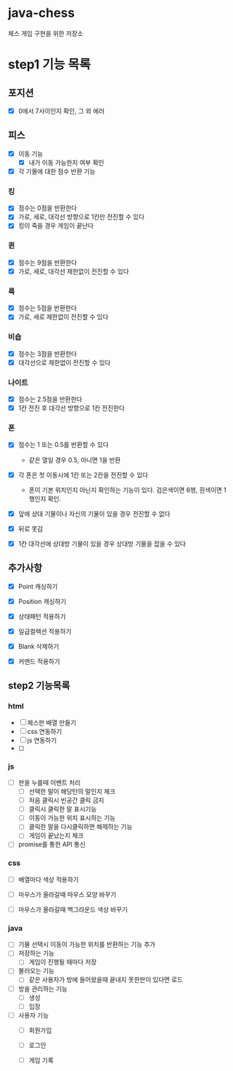 # java-chess
체스 게임 구현을 위한 저장소

# step1 기능 목록
## 포지션
- [x] 0에서 7사이인지 확인, 그 외 에러

## 피스
- [x] 이동 기능
    - [x] 내가 이동 가능한지 여부 확인

- [x] 각 기물에 대한 점수 반환 기능

### 킹
- [x] 점수는 0점을 반환한다
- [x] 가로, 세로, 대각선 방향으로 1칸만 전진할 수 있다
- [x] 킹이 죽을 경우 게임이 끝난다

### 퀸
- [x] 점수는 9점을 반환한다
- [x] 가로, 세로, 대각선 제한없이 전진할 수 있다

### 룩
- [x] 점수는 5점을 반환한다
- [x] 가로, 세로 제한없이 전진할 수 있다

### 비숍
- [x] 점수는 3점을 반환한다
- [x] 대각선으로 제한없이 전진할 수 있다

### 나이트
- [x] 점수는 2.5점을 반환한다
- [x] 1칸 전진 후 대각선 방향으로 1칸 전진한다

### 폰
- [x] 점수는 1 또는 0.5를 반환할 수 있다
  - 같은 열일 경우 0.5, 아니면 1을 반환

- [x] 각 폰은 첫 이동시에 1칸 또는 2칸을 전진할 수 있다
  - 폰이 기본 위치인지 아닌지 확인하는 기능이 있다. 검은색이면 6행, 흰색이면 1행인지 확인.

- [x] 앞에 상대 기물이나 자신의 기물이 있을 경우 전진할 수 없다
- [x] 뒤로 못감
- [x] 1칸 대각선에 상대방 기물이 있을 경우 상대방 기물을 잡을 수 있다



## 추가사항

- [x] Point 캐싱하기
- [x] Position 캐싱하기
- [x] 상태패턴 적용하기
- [x] 일급컬렉션 적용하기

- [x] Blank 삭제하기

- [x] 커맨드 적용하기



## step2 기능목록

### html
- [ ] 체스판 배열 만들기
- [ ] css 연동하기
- [ ] js 연동하기
- [ ] 

### js

- [ ] 판을 누를때 이벤트 처리
  - [ ] 선택한 말이 해당턴의 말인지 체크
  - [ ] 처음 클릭시 빈공간 클릭 금지
  - [ ] 클릭시 클릭한 말 표시기능
  - [ ] 이동이 가능한 위치 표시하는 기능
  - [ ] 클릭한 말을 다시클릭하면 해제하는 기능
  - [ ] 게임이 끝났는지 체크
- [ ] promise를 통한 API 통신 

### css

- [ ]  배열마다 색상 적용하기
- [ ] 마우스가 올라갈때 마우스 모양 바꾸기
- [ ] 마우스가 올라갈때 백그라운드 색상 바꾸기



### java

- [ ] 기물 선택시 이동이 가능한 위치를 반환하는 기능 추가
- [ ] 저장하는 기능
  - [ ] 게임이 진행될 때마다 저장
- [ ] 불러오는 기능
  - [ ] 같은 사용자가 방에 들어왔을때 끝내지 못한판이 있다면 로드
- [ ] 방을 관리하는 기능
  - [ ] 생성
  - [ ] 입장
- [ ] 사용자 기능
  - [ ] 회원가입
  - [ ] 로그인
  - [ ] 게임 기록



